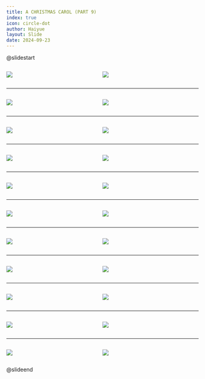 ```yaml
---
title: A CHRISTMAS CAROL (PART 9)
index: true
icon: circle-dot
author: Haiyue
layout: Slide
date: 2024-09-23
---
```

 
@slidestart

<div style="display:flex">
<div style="flex:1">

![](/reading/english/Level-Z/A%20CHRISTMAS%20CAROL%20(PART%209)/001.webp)
</div>
<div style="flex:1">

![](/reading/english/Level-Z/A%20CHRISTMAS%20CAROL%20(PART%209)/002.webp)
</div>
</div>

---

<div style="display:flex">
<div style="flex:1">

![](/reading/english/Level-Z/A%20CHRISTMAS%20CAROL%20(PART%209)/003.webp)
</div>
<div style="flex:1">

![](/reading/english/Level-Z/A%20CHRISTMAS%20CAROL%20(PART%209)/004.webp)
</div>
</div>

---

<div style="display:flex">
<div style="flex:1">

![](/reading/english/Level-Z/A%20CHRISTMAS%20CAROL%20(PART%209)/005.webp)
</div>
<div style="flex:1">

![](/reading/english/Level-Z/A%20CHRISTMAS%20CAROL%20(PART%209)/006.webp)
</div>
</div>

---

<div style="display:flex">
<div style="flex:1">

![](/reading/english/Level-Z/A%20CHRISTMAS%20CAROL%20(PART%209)/007.webp)
</div>
<div style="flex:1">

![](/reading/english/Level-Z/A%20CHRISTMAS%20CAROL%20(PART%209)/008.webp)
</div>
</div>

---

<div style="display:flex">
<div style="flex:1">

![](/reading/english/Level-Z/A%20CHRISTMAS%20CAROL%20(PART%209)/009.webp)
</div>
<div style="flex:1">

![](/reading/english/Level-Z/A%20CHRISTMAS%20CAROL%20(PART%209)/010.webp)
</div>
</div>

---

<div style="display:flex">
<div style="flex:1">

![](/reading/english/Level-Z/A%20CHRISTMAS%20CAROL%20(PART%209)/011.webp)
</div>
<div style="flex:1">

![](/reading/english/Level-Z/A%20CHRISTMAS%20CAROL%20(PART%209)/012.webp)
</div>
</div>

---

<div style="display:flex">
<div style="flex:1">

![](/reading/english/Level-Z/A%20CHRISTMAS%20CAROL%20(PART%209)/013.webp)
</div>
<div style="flex:1">

![](/reading/english/Level-Z/A%20CHRISTMAS%20CAROL%20(PART%209)/014.webp)
</div>
</div>

---

<div style="display:flex">
<div style="flex:1">

![](/reading/english/Level-Z/A%20CHRISTMAS%20CAROL%20(PART%209)/015.webp)
</div>
<div style="flex:1">

![](/reading/english/Level-Z/A%20CHRISTMAS%20CAROL%20(PART%209)/016.webp)
</div>
</div>

---

<div style="display:flex">
<div style="flex:1">

![](/reading/english/Level-Z/A%20CHRISTMAS%20CAROL%20(PART%209)/017.webp)
</div>
<div style="flex:1">

![](/reading/english/Level-Z/A%20CHRISTMAS%20CAROL%20(PART%209)/018.webp)
</div>
</div>

---

<div style="display:flex">
<div style="flex:1">

![](/reading/english/Level-Z/A%20CHRISTMAS%20CAROL%20(PART%209)/019.webp)
</div>
<div style="flex:1">

![](/reading/english/Level-Z/A%20CHRISTMAS%20CAROL%20(PART%209)/020.webp)
</div>
</div>

---

<div style="display:flex">
<div style="flex:1">

![](/reading/english/Level-Z/A%20CHRISTMAS%20CAROL%20(PART%209)/021.webp)
</div>
<div style="flex:1">

![](/reading/english/Level-Z/A%20CHRISTMAS%20CAROL%20(PART%209)/022.webp)
</div>
</div>

@slideend